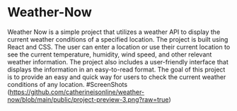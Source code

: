 # Weather-Now
Weather Now is a simple project that utilizes a weather API to display the current weather conditions of a specified location. The project is built using React and CSS. The user can enter a location or use their current location to see the current temperature, humidity, wind speed, and other relevant weather information. The project also includes a user-friendly interface that displays the information in an easy-to-read format. The goal of this project is to provide an easy and quick way for users to check the current weather conditions of any location.
#ScreenShots
(https://github.com/catherineisonline/weather-now/blob/main/public/project-preview-3.png?raw=true)
